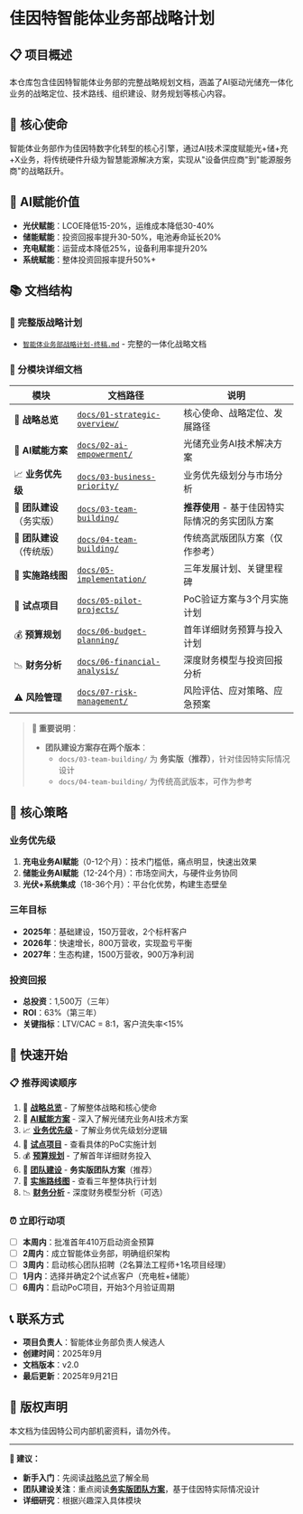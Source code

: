 # 佳因特智能体业务部战略计划

## 📋 项目概述

本仓库包含佳因特智能体业务部的完整战略规划文档，涵盖了AI驱动光储充一体化业务的战略定位、技术路线、组织建设、财务规划等核心内容。

## 🎯 核心使命
智能体业务部作为佳因特数字化转型的核心引擎，通过AI技术深度赋能光+储+充+X业务，将传统硬件升级为智慧能源解决方案，实现从"设备供应商"到"能源服务商"的战略跃升。

## 🔋 AI赋能价值
- **光伏赋能**：LCOE降低15-20%，运维成本降低30-40%
- **储能赋能**：投资回报率提升30-50%，电池寿命延长20%
- **充电赋能**：运营成本降低25%，设备利用率提升20%
- **系统赋能**：整体投资回报率提升50%+

## 📚 文档结构

### 📖 完整版战略计划
- [`智能体业务部战略计划-终稿.md`](./智能体业务部战略计划-终稿.md) - 完整的一体化战略文档

### 📁 分模块详细文档

| 模块 | 文档路径 | 说明 |
|------|---------|------|
| 🎯 **战略总览** | [`docs/01-strategic-overview/`](./docs/01-strategic-overview/) | 核心使命、战略定位、发展路径 |
| 🤖 **AI赋能方案** | [`docs/02-ai-empowerment/`](./docs/02-ai-empowerment/) | 光储充业务AI技术解决方案 |
| 📈 **业务优先级** | [`docs/03-business-priority/`](./docs/03-business-priority/) | 业务优先级划分与市场分析 |
| 👥 **团队建设**（务实版） | [`docs/03-team-building/`](./docs/03-team-building/) | **推荐使用** - 基于佳因特实际情况的务实团队方案 |
| 👥 **团队建设**（传统版） | [`docs/04-team-building/`](./docs/04-team-building/) | 传统高武版团队方案（仅作参考） |
| 🚀 **实施路线图** | [`docs/05-implementation/`](./docs/05-implementation/) | 三年发展计划、关键里程碑 |
| 🧪 **试点项目** | [`docs/05-pilot-projects/`](./docs/05-pilot-projects/) | PoC验证方案与3个月实施计划 |
| 💰 **预算规划** | [`docs/06-budget-planning/`](./docs/06-budget-planning/) | 首年详细财务预算与投入计划 |
| 📉 **财务分析** | [`docs/06-financial-analysis/`](./docs/06-financial-analysis/) | 深度财务模型与投资回报分析 |
| ⚠️ **风险管理** | [`docs/07-risk-management/`](./docs/07-risk-management/) | 风险评估、应对策略、应急预案 |

> **📝 重要说明**：
> - **团队建设方案存在两个版本**：
>   - `docs/03-team-building/` 为 **务实版（推荐）**，针对佳因特实际情况设计
>   - `docs/04-team-building/` 为传统高武版本，可作为参考

## 🎯 核心策略

### 业务优先级
1. **充电业务AI赋能**（0-12个月）：技术门槛低，痛点明显，快速出效果
2. **储能业务AI赋能**（12-24个月）：市场空间大，与硬件业务协同
3. **光伏+系统集成**（18-36个月）：平台化优势，构建生态壁垒

### 三年目标
- **2025年**：基础建设，150万营收，2个标杆客户
- **2026年**：快速增长，800万营收，实现盈亏平衡
- **2027年**：生态构建，1500万营收，900万净利润

### 投资回报
- **总投资**：1,500万（三年）
- **ROI**：63%（第三年）
- **关键指标**：LTV/CAC = 8:1，客户流失率<15%

## 🚀 快速开始

### 📋 推荐阅读顺序
1. 📆 [**战略总览**](./docs/01-strategic-overview/) - 了解整体战略和核心使命
2. 🤖 [**AI赋能方案**](./docs/02-ai-empowerment/) - 深入了解光储充业务AI技术方案
3. 📈 [**业务优先级**](./docs/03-business-priority/) - 了解业务优先级划分逻辑
4. 🧪 [**试点项目**](./docs/05-pilot-projects/) - 查看具体的PoC实施计划
5. 💰 [**预算规划**](./docs/06-budget-planning/) - 了解首年详细财务投入
6. 👥 [**团队建设**](./docs/03-team-building/) - **务实版团队方案**（推荐）
7. 🚀 [**实施路线图**](./docs/05-implementation/) - 查看三年整体执行计划
8. 📉 [**财务分析**](./docs/06-financial-analysis/) - 深度财务模型分析（可选）

### ⏰ 立即行动项
- [ ] **本周内**：批准首年410万启动资金预算
- [ ] **2周内**：成立智能体业务部，明确组织架构
- [ ] **3周内**：启动核心团队招聘（2名算法工程师+1名项目经理）
- [ ] **1月内**：选择并确定2个试点客户（充电桩+储能）
- [ ] **6周内**：启动PoC项目，开始3个月验证周期

## 📞 联系方式

- **项目负责人**：智能体业务部负责人候选人
- **创建时间**：2025年9月
- **文档版本**：v2.0
- **最后更新**：2025年9月21日

## 📄 版权声明

本文档为佳因特公司内部机密资料，请勿外传。

---

**🎯 建议：**
- **新手入门**：先阅读[战略总览](./docs/01-strategic-overview/)了解全局
- **团队建设关注**：重点阅读[**务实版团队方案**](./docs/03-team-building/)，基于佳因特实际情况设计
- **详细研究**：根据兴趣深入具体模块
